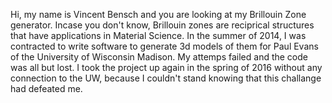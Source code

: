 Hi, my name is Vincent Bensch and you are looking at my Brillouin Zone generator. Incase you don't know, Brillouin zones are reciprical structures that have applications in Material Science. In the summer of 2014, I was contracted to write software to generate 3d models of them for Paul Evans of the University of Wisconsin Madison. My attemps failed and the code was all but lost. I took the project up again in the spring of 2016 without any connection to the UW, because I couldn't stand knowing that this challange had defeated me.